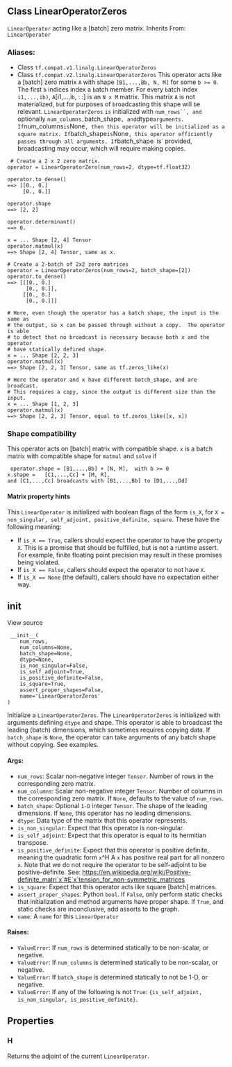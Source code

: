 ## Class LinearOperatorZeros
`LinearOperator` acting like a [batch] zero matrix.
Inherits From: `LinearOperator`
### Aliases:
- Class `tf.compat.v1.linalg.LinearOperatorZeros`
- Class `tf.compat.v2.linalg.LinearOperatorZeros`
This operator acts like a [`b`atch] zero matrix `A` with shape `[B1,...,Bb, N, M]` for some `b >= 0`. The first `b` indices index a `b`atch mem`b`er. For every `b`atch index `i1,...,ib)`, `A`[i1,...,i`b`, : :] is an `N x M` matrix. This matrix `A` is not materialized, `b`ut for purposes of `b`roadcasting this shape will `b`e relevant.
`LinearOperatorZeros` `is` initialized with `num_rows``, and` optionally `num_columns,`batch_shape`, and`dtype`arguments. If`num_columns`is`None`, then this operator will be initialized as a square matrix. If`batch_shape`is`None`, this operator efficiently passes through all arguments. If`batch_shape` `is` provided, broadcasting may occur, which will require making copies.

```
 # Create a 2 x 2 zero matrix.
operator = LinearOperatorZero(num_rows=2, dtype=tf.float32)

operator.to_dense()
==> [[0., 0.]
     [0., 0.]]

operator.shape
==> [2, 2]

operator.determinant()
==> 0.

x = ... Shape [2, 4] Tensor
operator.matmul(x)
==> Shape [2, 4] Tensor, same as x.

# Create a 2-batch of 2x2 zero matrices
operator = LinearOperatorZeros(num_rows=2, batch_shape=[2])
operator.to_dense()
==> [[[0., 0.]
      [0., 0.]],
     [[0., 0.]
      [0., 0.]]]

# Here, even though the operator has a batch shape, the input is the same as
# the output, so x can be passed through without a copy.  The operator is able
# to detect that no broadcast is necessary because both x and the operator
# have statically defined shape.
x = ... Shape [2, 2, 3]
operator.matmul(x)
==> Shape [2, 2, 3] Tensor, same as tf.zeros_like(x)

# Here the operator and x have different batch_shape, and are broadcast.
# This requires a copy, since the output is different size than the input.
x = ... Shape [1, 2, 3]
operator.matmul(x)
==> Shape [2, 2, 3] Tensor, equal to tf.zeros_like([x, x])
```
### Shape compatibility
This operator acts on [batch] matri`x` with compatible shape. `x` is a batch matri`x` with compatible shape for `matmul` and `solve` if

```
 operator.shape = [B1,...,Bb] + [N, M],  with b >= 0
x.shape =   [C1,...,Cc] + [M, R],
and [C1,...,Cc] broadcasts with [B1,...,Bb] to [D1,...,Dd]
```
#### Matrix property hints
This `LinearOperator` is initialized with boolean flags of the form `is_X`, for `X = non_singular, self_adjoint, positive_definite, square`. These have the following meaning:
- If `is_X == True`, callers should expect the operator to have the property `X`. This is a promise that should be fulfilled, but is not a runtime assert. For example, finite floating point precision may result in these promises being violated.
- If `is_X == False`, callers should expect the operator to not have `X`.
- If `is_X == None` (the default), callers should have no expectation either way.
## __init__
View source

```
 __init__(
    num_rows,
    num_columns=None,
    batch_shape=None,
    dtype=None,
    is_non_singular=False,
    is_self_adjoint=True,
    is_positive_definite=False,
    is_square=True,
    assert_proper_shapes=False,
    name='LinearOperatorZeros'
)
```
Initialize a `LinearOperatorZeros`.
The `LinearOperatorZeros` is initialized with arguments defining `dtype` and shape.
This operator is able to broadcast the leading (batch) dimensions, which sometimes requires copying data. If `batch_shape` is `None`, the operator can take arguments of any batch shape without copying. See examples.
#### Args:
- `num_rows`: Scalar non-negative integer `Tensor`. Number of rows in the corresponding zero matrix.
- `num_columns`: Scalar non-negative integer `Tensor`. Number of columns in the corresponding zero matrix. If `None`, defaults to the value of `num_rows`.
- `batch_shape`: Optional `1-D` integer `Tensor`. The shape of the leading dimensions. If `None`, this operator has no leading dimensions.
- `dtype`: Data type of the matrix that this operator represents.
- `is_non_singular`: Expect that this operator is non-singular.
- `is_self_adjoint`: Expect that this operator is equal to its hermitian transpose.
- `is_positive_definite`: E`x`pect that this operator is positive definite, meaning the quadratic form `x`^H A `x` has positive real part for all nonzero `x`. Note that we do not require the operator to be self-adjoint to be positive-definite. See: https://en.wikipedia.org/wiki/Positive-definite_matri`x`#E`x`tension_for_non-symmetric_matrices
- `is_square`: Expect that this operator acts like square [batch] matrices.
- `assert_proper_shapes`: Python `bool`. If `False`, only perform static checks that initialization and method arguments have proper shape. If `True`, and static checks are inconclusive, add asserts to the graph.
- `name`: A `name` for this `LinearOperator`
#### Raises:
- `ValueError`: If `num_rows` is determined statically to be non-scalar, or negative.
- `ValueError`: If `num_columns` is determined statically to be non-scalar, or negative.
- `ValueError`: If `batch_shape` is determined statically to not be 1-D, or negative.
- `ValueError`: If any of the following is not `True`: `{is_self_adjoint, is_non_singular, is_positive_definite}`.
## Properties
### H
Returns the adjoint of the current `LinearOperator`.
